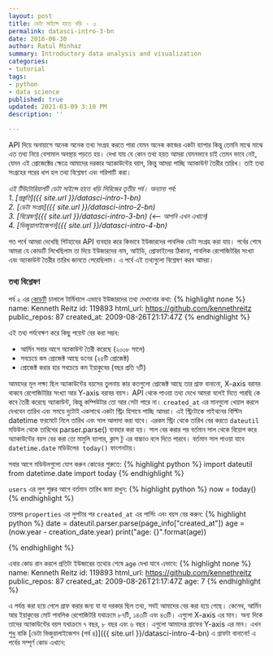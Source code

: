 ```yaml
---
layout: post
title: ডেটা সাইন্সে হাতে খড়ি - ৩
permalink: datasci-intro-3-bn
date: 2016-06-30
author: Ratul Minhaz
summary: Introductory data analysis and visualization
categories:
- tutorial
tags:
- python
- data science
published: true
updated: 2021-03-09 3:10 PM
description: ''

---
```

API দিয়ে অনায়াসে অনেক অনেক তথ্য সংগ্রহ করতে পারা যেমন অনেক কাজের একটা ব্যাপার কিন্তু তেমনি মাঝে মাঝে এত তথ্য নিয়ে বেসামাল অবস্থায় পড়তে হয়। দেখা যায় যে কোন তথ্য হয়ত আমরা যেমনভাবে চাই তেমন ভাবে নেই, যেমন এই প্রোজেক্টের ক্ষেত্রে আমাদের দরকার অ্যাকাউন্টের বয়স, কিন্তু আমরা পাচ্ছি অ্যাকাউন্ট তৈরীর তারিখ। তাই তথ্য সংগ্রহের পরের ধাপ হল তথ্য বিশ্লেষণ এবং পরিপাটি করা।


*এই টিউটোরিয়ালটি ডেটা সাইন্সে হাতে খড়ি সিরিজের তৃতীয় পর্ব। অন্যান্য পর্ব:*<br>
*1. [প্রস্তুতি]({{ site.url }}/datasci-intro-1-bn)*<br>
*2. [ডেটা সংগ্রহ]({{ site.url }}/datasci-intro-2-bn)*<br>
*3. [বিশ্লেষণ]({{ site.url }}/datasci-intro-3-bn) (<-- আপনি এখন এখানে)*<br>
*4. [ভিজুয়ালাইজেশন]({{ site.url }}/datasci-intro-4-bn)*<br>


গত পর্বে আমরা দেখেছি গিটহাবের API ব্যবহার করে কিভাবে ইউজারদের পাবলিক ডেটা সংগ্রহ করা যায়। পর্বের শেষে আমরা যে কোডটি লিখেছিলাম তা দিয়ে ইউজারদের নাম, আইডি, প্রোফাইলের ঠিকানা, পাবলিক রেপোজিটরির সংখ্যা এবং অ্যাকাউন্ট তৈরীর তারিখ জানতে পেরেছিলাম। এ পর্বে এই তথ্যগুলো বিশ্লেষণ করব আমরা।


### তথ্য বিশ্লেষণ

পর্ব ২ এর [কোডটি](https://gist.github.com/mnzr/30fbd4e6fd3177a53f83) চালালে টার্মিনালে এভাবে ইউজারদের তথ্য দেখানোর কথা:
{% highlight none %}
name: Kenneth Reitz
id: 119893
html_url: https://github.com/kennethreitz
public_repos: 87
created_at: 2009-08-26T21:17:47Z
{% endhighlight %}


এই তথ্য পর্যবেক্ষণ করে কিছু পয়েন্ট বের করা সম্ভব:

* আর্মিন সবার আগে অ্যাকাউন্ট তৈরী করেছে (২০০৮ সালে)
* সবচেয়ে কম প্রোজেক্ট আছে ডনের (২৫টি প্রোজেক্ট)
* প্রোজেক্ট করার হার সবচেয়ে কম ইয়াকুবের (বছর প্রতি ৭টি)

আমাদের মূল লক্ষ্য ছিল অ্যাকাউন্টের বয়সের তুলনায় কার কতগুলো প্রোজেক্ট আছে তার গ্রাফ বানানো, X-axis বরাবর থাকবে রেপোজিটরির সংখ্যা আর Y-axis বরাবর বয়স। API থেকে পাওয়া তথ্য দেখে আমরা বলেই দিতে পারছি কে কবে তৈরী করেছে অ্যাকাউন্ট, কিন্তু কম্পিউটার তো আর সেটা পারে না। `created_at` এর মানগুলো খেয়াল করলে দেখবেন তারিখ এবং সময়ে দুটোই একসাথে একটা স্ট্রিং হিসাবে পাচ্ছি আমরা। এই স্ট্রিংটাকে পাইথনের বিল্টিন datetime ফরমেটে নিলে  তারিখ এবং সাল আলাদা করা যাবে। এরকম স্ট্রিং থেকে তারিখ বের করতে `dateutil` মডিউল থেকে তারিখের parser.parse() ব্যবহার করা হয়। সাল বের করার পর বর্তমান সাল থেকে বিয়োগ করে অ্যাকাউন্টের বয়স বের করা তো মামুলি ব্যাপার, ক্লাস টু এর বাচ্চাও বলে দিতে পারবে। বর্তমান সাল পাওয়া যাবে `datetime.date` মডিউলের ‍ `today()` ফাংশনটায়। 

সবার আগে মডিউলগুলো যোগ করুন কোডের শুরুতে:‌
{% highlight python %}
import dateutil
from datetime.date import today
{% endhighlight %}

`users` এর লুপ শুরুর আগে বর্তমান তারিখ জমা রাখুন:
{% highlight python %}
now = today()
{% endhighlight %}

তারপর `properties` এর লুপটার পর `created_at` এর পার্সিং এবং বয়স বের করুন:
{% highlight python %}
date = dateutil.parser.parse(page_info["created_at"])
age = (now.year - creation_date.year)
print("age: {}".format(age))

{% endhighlight %}

এবার কোড রান করলে প্রতিটা ইউজারের তথ্যের শেষে  `age` দেখা যাবে এভাবে:
{% highlight none %}
name: Kenneth Reitz
id: 119893
html_url: https://github.com/kennethreitz
public_repos: 87
created_at: 2009-08-26T21:17:47Z
age: 7
{% endhighlight %}

এ পর্যন্ত করা হয়ে গেলে গ্রাফ করার জন্য যা যা দরকার ছিল তথ্য, সবই আমাদের বের করা হয়ে গেছে। কেনেথ, আর্মিন আর ইয়াকুবের মোট পাবলিক রেপোজিটরি যথাক্রমে ৮৭টি, ১৪৩টি এবং ৪৩টি। এগুলো X-axis এর মান। অন্য দিকে তাদের অ্যাকাউন্টের বয়স যথাক্রমে ৭ বছর, ৮ বছর এবং ৬ বছর। এগুলো আমাদের গ্রাফের Y-axis এর মান। এখন শুধু বাকি [ডেটা ভিজুয়ালাইজেশন (পর্ব ৪)]({{ site.url }}/datasci-intro-4-bn) এ গ্রাফটা বানানো! এ পর্বের সম্পূর্ণ কোড এখানে:

<script src="https://gist.github.com/mnzr/0aa974967ded413f3a0213078620b741.js"></script>